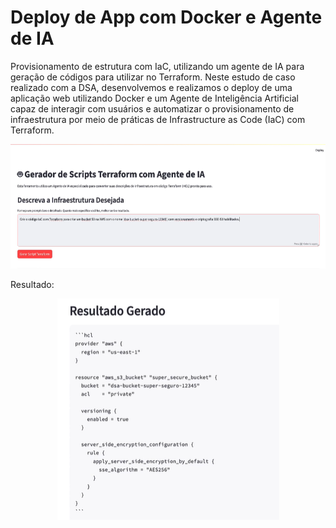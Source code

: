 # Deploy de App com Docker e Agente de IA

Provisionamento de estrutura com IaC, utilizando um agente de IA para geração de códigos para utilizar no Terraform. Neste estudo de caso realizado com a DSA, desenvolvemos e realizamos o 
deploy de uma aplicação web utilizando Docker e um Agente de Inteligência Artificial capaz de interagir com usuários e automatizar o provisionamento de infraestrutura por meio de práticas 
de Infrastructure as Code (IaC) com Terraform.
<div align="center">
  <img src="https://github.com/CamilaDeAlm/Deploy-de-App-com-Docker-e-Agente-de-IA/blob/main/folder/Captura%20de%20tela%202025-06-28%20145545.png" alt="Exemplo" width="largura" 
    height="altura">
</div>

Resultado:
<div align="center">
  <img src="https://github.com/CamilaDeAlm/Deploy-de-App-com-Docker-e-Agente-de-IA/blob/main/folder/Captura%20de%20tela%202025-06-28%20145657.png" alt="Exemplo" width="largura" height="altura">
</div>
